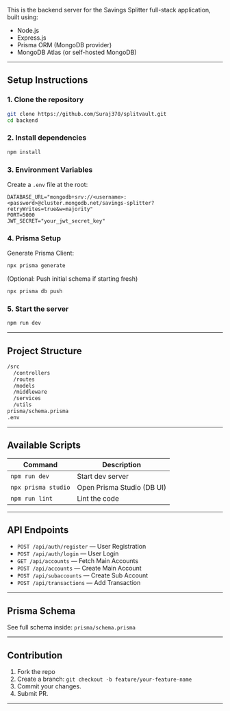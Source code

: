 
This is the backend server for the Savings Splitter full-stack application, built using:

- Node.js
- Express.js
- Prisma ORM (MongoDB provider)
- MongoDB Atlas (or self-hosted MongoDB)

---

## Setup Instructions

### 1. Clone the repository


```bash
git clone https://github.com/Suraj370/splitvault.git
cd backend
```

### 2. Install dependencies

```bash
npm install
```

### 3. Environment Variables

Create a `.env` file at the root:

```env
DATABASE_URL="mongodb+srv://<username>:<password>@cluster.mongodb.net/savings-splitter?retryWrites=true&w=majority"
PORT=5000
JWT_SECRET="your_jwt_secret_key"
```

### 4. Prisma Setup

Generate Prisma Client:

```bash
npx prisma generate
```

(Optional: Push initial schema if starting fresh)

```bash
npx prisma db push
```

### 5. Start the server

```bash
npm run dev
```

---

## Project Structure

```bash
/src
  /controllers
  /routes
  /models
  /middleware
  /services
  /utils
prisma/schema.prisma
.env
```

---

## Available Scripts

| Command | Description |
| ------- | ----------- |
| `npm run dev` | Start dev server |
| `npx prisma studio` | Open Prisma Studio (DB UI) |
| `npm run lint` | Lint the code |

---

## API Endpoints

- `POST /api/auth/register` — User Registration
- `POST /api/auth/login` — User Login
- `GET /api/accounts` — Fetch Main Accounts
- `POST /api/accounts` — Create Main Account
- `POST /api/subaccounts` — Create Sub Account
- `POST /api/transactions` — Add Transaction

---

## Prisma Schema

See full schema inside: `prisma/schema.prisma`

---

## Contribution

1. Fork the repo
2. Create a branch: `git checkout -b feature/your-feature-name`
3. Commit your changes.
4. Submit PR.

---